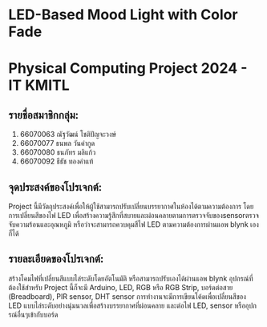 # LED-Based Mood Light with Color Fade
# Physical Computing Project 2024 - IT KMITL

## รายชื่อสมาชิกกลุ่ม:
1. 66070063 ณัฐวัฒน์ โชติปัญจะวงษ์
2. 66070077 ธนพล วันคำกูด
3. 66070080 ธนภัทร มลิแก้ว
4. 66070092 ธีธัช ทองคำแท้

## จุดประสงค์ของโปรเจกต์:
Project นี้มีวัตถุประสงค์เพื่อให้ผู้ใช้สามารถปรับเปลี่ยนบรรยากาศในห้องได้ตามความต้องการ โดยการเปลี่ยนสีของไฟ LED เพื่อสร้างความรู้สึกที่สบายและผ่อนคลายตามการตรวจจับของsensorตรวจจับความร้อนและอุณหภูมิ หรือว่าจะสามารถควบคุมสีไฟ LED ตามความต้องการผ่านแอพ blynk เองก็ได้

## รายละเอียดของโปรเจกต์:
สร้างโคมไฟที่เปลี่ยนสีแบบไล่ระดับโดยอัตโนมัติ หรือสามารถปรับเองได้ผ่านแอพ blynk
อุปกรณ์ที่ต้องใช้สำหรับ Project นี้ก็จะมี Arduino, LED, RGB หรือ RGB Strip, บอร์ดต่อสาย (Breadboard), PIR sensor, DHT sensor
การทำงานจะมีการเขียนโค้ดเพื่อเปลี่ยนสีของ LED แบบไล่ระดับอย่างนุ่มนวลเพื่อสร้างบรรยากาศที่ผ่อนคลาย และต่อไฟ LED, sensor หรืออุปกรณ์อื่นๆเข้ากับบอร์ด
